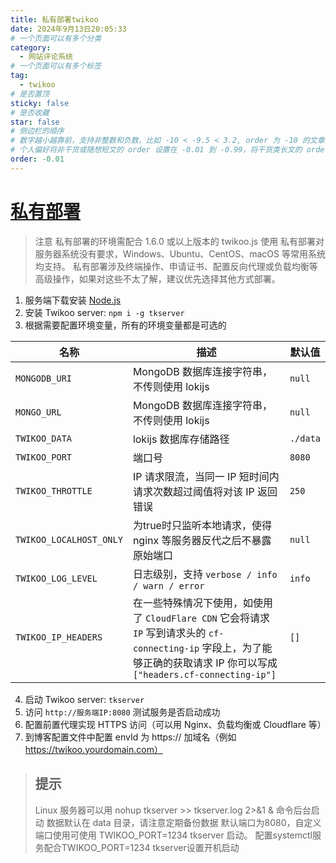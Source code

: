 ```yaml
---
title: 私有部署twikoo
date: 2024年9月13日20:05:33
# 一个页面可以有多个分类
category:
  - 网站评论系统
# 一个页面可以有多个标签
tag:
  - twikoo
# 是否置顶
sticky: false
# 是否收藏
star: false
# 侧边栏的顺序
# 数字越小越靠前，支持非整数和负数，比如 -10 < -9.5 < 3.2, order 为 -10 的文章会最靠上。
# 个人偏好将非干货或随想短文的 order 设置在 -0.01 到 -0.99，将干货类长文的 order 设置在 -1 到负无穷。每次新增文章都会在上一篇的基础上递减 order 值。
order: -0.01
---
```


# [私有部署](https://twikoo.js.org/backend.html#%E7%A7%81%E6%9C%89%E9%83%A8%E7%BD%B2)
>注意
私有部署的环境需配合 1.6.0 或以上版本的 twikoo.js 使用
私有部署对服务器系统没有要求，Windows、Ubuntu、CentOS、macOS 等常用系统均支持。
私有部署涉及终端操作、申请证书、配置反向代理或负载均衡等高级操作，如果对这些不太了解，建议优先选择其他方式部署。


1. 服务端下载安装 [Node.js](https://nodejs.org/zh-cn/)
2. 安装 Twikoo server: `npm i -g tkserver`
3. 根据需要配置环境变量，所有的环境变量都是可选的

|名称	|描述	|默认值|
|--------------|--------------|--------------|
|`MONGODB_URI`	|MongoDB 数据库连接字符串，不传则使用 lokijs	|`null`|
|`MONGO_URL`	|MongoDB 数据库连接字符串，不传则使用 lokijs	|`null`|
|`TWIKOO_DATA`	|lokijs 数据库存储路径	|`./data`|
|`TWIKOO_PORT`	|端口号	|`8080`|
|`TWIKOO_THROTTLE`	|IP 请求限流，当同一 IP 短时间内请求次数超过阈值将对该 IP 返回错误	|`250`|
|`TWIKOO_LOCALHOST_ONLY`	|为true时只监听本地请求，使得 nginx 等服务器反代之后不暴露原始端口	|`null`|
|`TWIKOO_LOG_LEVEL`	|日志级别，支持 `verbose / info / warn / error`	|`info`|
|`TWIKOO_IP_HEADERS`	|在一些特殊情况下使用，如使用了 `CloudFlare CDN` 它会将请求 `IP` 写到请求头的 `cf-connecting-ip` 字段上，为了能够正确的获取请求 IP 你可以写成 `["headers.cf-connecting-ip"]`	|`[]`|

4. 启动 Twikoo server: `tkserver`
5. 访问 `http://服务端IP:8080` 测试服务是否启动成功
6. 配置前置代理实现 HTTPS 访问（可以用 Nginx、负载均衡或 Cloudflare 等）
7. 到博客配置文件中配置 envId 为 https:// 加域名（例如 https://twikoo.yourdomain.com）

>## 提示
>Linux 服务器可以用 nohup tkserver >> tkserver.log 2>&1 & 命令后台启动
数据默认在 data 目录，请注意定期备份数据
默认端口为8080，自定义端口使用可使用 TWIKOO_PORT=1234 tkserver 启动。
配置systemctl服务配合TWIKOO_PORT=1234 tkserver设置开机启动

